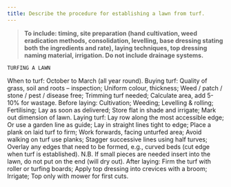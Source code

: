 ```yaml
---
title: Describe the procedure for establishing a lawn from turf.
---
```



> **To include: timing, site preparation (hand
cultivation, weed eradication methods,
consolidation, levelling, base dressing stating
both the ingredients and rate), laying
techniques, top dressing naming material,
irrigation. Do not include drainage systems.** 


`TURFING A LAWN`


When to turf:
October to March (all year round).
Buying turf:
Quality of grass, soil and roots – inspection;
Uniform colour, thickness;
Weed / patch / stone / pest / disease free;
Trimming turf needed;
Calculate area, add 5-10% for wastage.
Before laying:
Cultivation;
Weeding;
Levelling & rolling;
Fertilising;
Lay as soon as delivered;
Store flat in shade and irrigate;
Mark out dimension of lawn. 
Laying turf:
Lay row along the most accessible edge;
Or use a garden line as guide;
Lay in straight lines tight to edge;
Place a plank on laid turf to firm;
Work forwards, facing unturfed area;
Avoid walking on turf use planks;
Stagger successive lines using half turves;
Overlay any edges that need to be formed, 
e.g., curved beds (cut edge when turf is established).
N.B.  If small pieces are needed insert into the lawn, do not put on the end (will dry out).
After laying:
Firm the turf with roller or turfing boards;
Apply top dressing into crevices with a broom;
Irrigate;
Top only with mower for first cuts.

